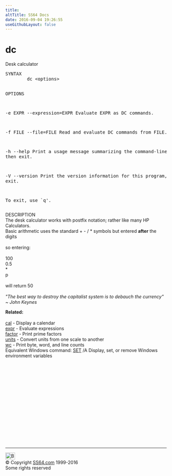 ```yaml
---
title:
altTitle: SS64 Docs
date: 2016-09-04 19:26:55
useGithubLayout: false
---
```

<!-- #BeginLibraryItem "/Library/head_bash.lbi" --><!-- #EndLibraryItem --><h1>dc</h1> 
<p>Desk calculator</p>
<pre>SYNTAX
        dc &lt;options&gt;

OPTIONS

-e EXPR
--expression=EXPR
     Evaluate EXPR as DC commands.

-f FILE
--file=FILE
     Read and evaluate DC commands from FILE.

-h
--help
     Print a usage message summarizing the command-line options, then
     exit.

-V
--version
     Print the version information for this program, then exit.

To exit, use `q'.</pre>
<p>DESCRIPTION <br>
  The desk calculator works with postfix notation; rather like many HP Calculators.<br>
  Basic arithmetic uses the standard + - / * symbols but entered <b>after</b> 
  the digits<br>
  <br>
  so entering:<br>
  <br>
  100<br>
  0.5<br>
  *<br>
  p<br>
  <br>
  will return 50<br>
  <br>
  <i class="quote">"The best way to destroy the capitalist system is to debauch the currency" 
  ~ John 
Keynes </i> </p>
<p><b>Related:</b><br>
<br>
<a href="cal.html">cal</a> - Display a calendar<br>
<a href="expr.html">expr</a> - Evaluate expressions<br>
<a href="factor.html">factor</a> - Print prime factors <br>
<a href="units.html">units</a> - Convert units from one scale to another<br>
<a href="wc.html">wc</a> - Print byte, word, and line counts <br>
Equivalent Windows command: <a href="../nt/set.html">SET</a> /A Display, set, or remove Windows  environment 
variables</p><!-- #BeginLibraryItem "/Library/foot_bash.lbi" --><p>
<!-- bash300 -->
<ins class="adsbygoogle" style="display:inline-block;width:300px;height:250px" data-ad-client="ca-pub-6140977852749469" data-ad-slot="4615356305"></ins>
<script>
(adsbygoogle = window.adsbygoogle || []).push({});
</script></p>
<hr>
<div id="bl" class="footer"><a href="dc.html#"><img src="../images/top.png" width="30" height="22" alt="Back to the Top"></a></div>
<div id="br" class="footer, tagline">© Copyright <a href="../index.html">SS64.com</a> 1999-2016<br>
Some rights reserved</div><!-- #EndLibraryItem -->

